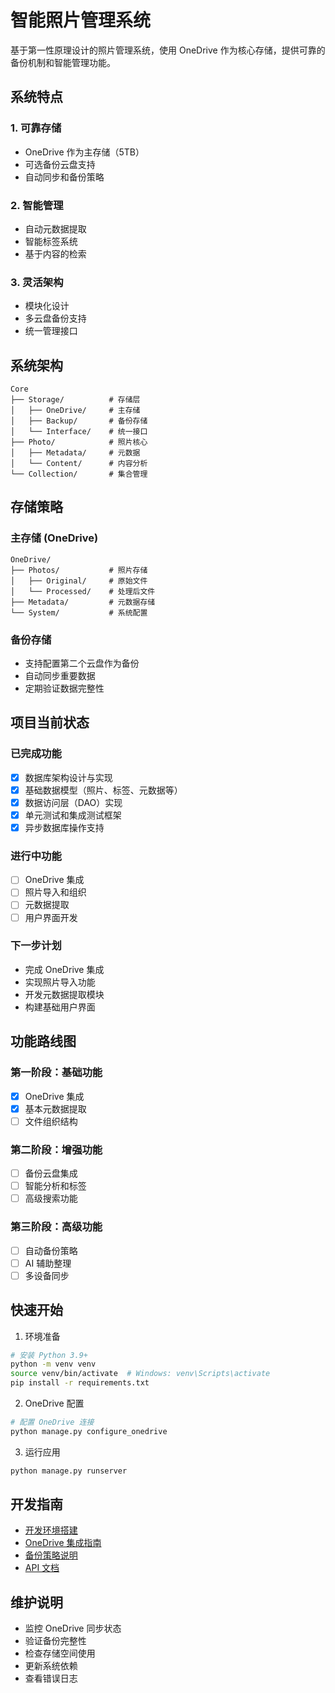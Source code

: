 # 智能照片管理系统

基于第一性原理设计的照片管理系统，使用 OneDrive 作为核心存储，提供可靠的备份机制和智能管理功能。

## 系统特点

### 1. 可靠存储
- OneDrive 作为主存储（5TB）
- 可选备份云盘支持
- 自动同步和备份策略

### 2. 智能管理
- 自动元数据提取
- 智能标签系统
- 基于内容的检索

### 3. 灵活架构
- 模块化设计
- 多云盘备份支持
- 统一管理接口

## 系统架构
```
Core
├── Storage/          # 存储层
│   ├── OneDrive/     # 主存储
│   ├── Backup/       # 备份存储
│   └── Interface/    # 统一接口
├── Photo/            # 照片核心
│   ├── Metadata/     # 元数据
│   └── Content/      # 内容分析
└── Collection/       # 集合管理
```

## 存储策略

### 主存储 (OneDrive)
```
OneDrive/
├── Photos/           # 照片存储
│   ├── Original/     # 原始文件
│   └── Processed/    # 处理后文件
├── Metadata/         # 元数据存储
└── System/           # 系统配置
```

### 备份存储
- 支持配置第二个云盘作为备份
- 自动同步重要数据
- 定期验证数据完整性

## 项目当前状态

### 已完成功能
- [x] 数据库架构设计与实现
- [x] 基础数据模型（照片、标签、元数据等）
- [x] 数据访问层（DAO）实现
- [x] 单元测试和集成测试框架
- [x] 异步数据库操作支持

### 进行中功能
- [ ] OneDrive 集成
- [ ] 照片导入和组织
- [ ] 元数据提取
- [ ] 用户界面开发

### 下一步计划
- 完成 OneDrive 集成
- 实现照片导入功能
- 开发元数据提取模块
- 构建基础用户界面

## 功能路线图

### 第一阶段：基础功能
- [x] OneDrive 集成
- [x] 基本元数据提取
- [ ] 文件组织结构

### 第二阶段：增强功能
- [ ] 备份云盘集成
- [ ] 智能分析和标签
- [ ] 高级搜索功能

### 第三阶段：高级功能
- [ ] 自动备份策略
- [ ] AI 辅助整理
- [ ] 多设备同步

## 快速开始

1. 环境准备
```bash
# 安装 Python 3.9+
python -m venv venv
source venv/bin/activate  # Windows: venv\Scripts\activate
pip install -r requirements.txt
```

2. OneDrive 配置
```bash
# 配置 OneDrive 连接
python manage.py configure_onedrive
```

3. 运行应用
```bash
python manage.py runserver
```

## 开发指南

- [开发环境搭建](docs/development.md)
- [OneDrive 集成指南](docs/onedrive.md)
- [备份策略说明](docs/backup.md)
- [API 文档](docs/api.md)

## 维护说明

- 监控 OneDrive 同步状态
- 验证备份完整性
- 检查存储空间使用
- 更新系统依赖
- 查看错误日志

